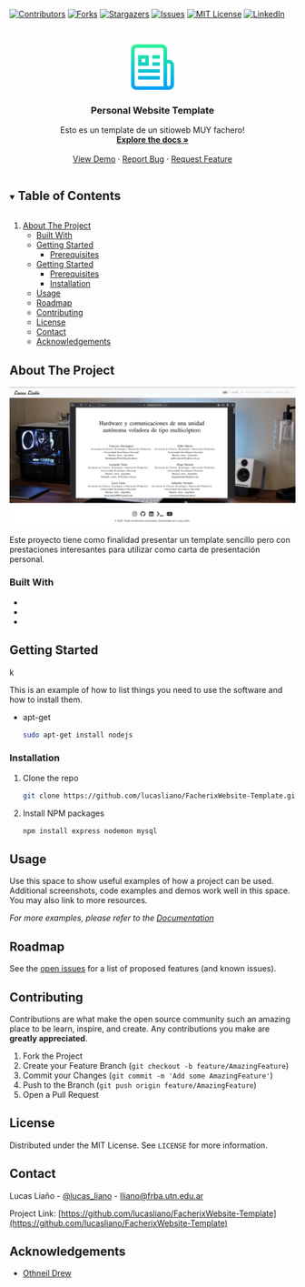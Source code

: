 <!-- This README template was taken from https://github.com/othneildrew/Best-README-Template -->



[![Contributors][contributors-shield]][contributors-url]
[![Forks][forks-shield]][forks-url]
[![Stargazers][stars-shield]][stars-url]
[![Issues][issues-shield]][issues-url]
[![MIT License][license-shield]][license-url]
[![LinkedIn][linkedin-shield]][linkedin-url]



<!-- PROJECT LOGO -->
<br />
<p align="center">
  <a href="https://github.com/lucasliano/FacherixWebsite-Template">
    <img src="others/logo.png" alt="Logo" width="80" height="80">
  </a>

  <h3 align="center">Personal Website Template</h3>

  <p align="center">
    Esto es un template de un sitioweb MUY fachero! 
    <br />
    <a href="https://github.com/lucasliano/FacherixWebsite-Template"><strong>Explore the docs »</strong></a>
    <br />
    <br />
    <a href="https://github.com/lucasliano/FacherixWebsite-Template">View Demo</a>
    ·
    <a href="https://github.com/lucasliano/FacherixWebsite-Template/issues">Report Bug</a>
    ·
    <a href="https://github.com/lucasliano/FacherixWebsite-Template/issues">Request Feature</a>
  </p>
</p>



<!-- TABLE OF CONTENTS -->
<details open="open">
  <summary><h2 style="display: inline-block">Table of Contents</h2></summary>
  <ol>
    <li>
      <a href="#about-the-project">About The Project</a>
      <ul>
        <li><a href="#built-with">Built With</a></li>
    </li>
    <li>
      <a href="#getting-started">Getting Started</a>
      <ul>
        <li><a href="#prerequisites">Prerequisites</a></li>
      </ul>
    </li>
    <li>
      <a href="#getting-started">Getting Started</a>
      <ul>
        <li><a href="#prerequisites">Prerequisites</a></li>
        <li><a href="#installation">Installation</a></li>
      </ul>
    </li>
    <li><a href="#usage">Usage</a></li>
    <li><a href="#roadmap">Roadmap</a></li>
    <li><a href="#contributing">Contributing</a></li>
    <li><a href="#license">License</a></li>
    <li><a href="#contact">Contact</a></li>
    <li><a href="#acknowledgements">Acknowledgements</a></li>
  </ol>
</details>



<!-- ABOUT THE PROJECT -->
## About The Project

[![Personal Website Screen Shot][product-screenshot]](https://github.com/lucasliano/FacherixWebsite-Template.git)

Este proyecto tiene como finalidad presentar un template sencillo pero con prestaciones interesantes para utilizar como carta de presentación personal.

### Built With

* []()
* []()
* []()



<!-- GETTING STARTED -->
## Getting Started
k

This is an example of how to list things you need to use the software and how to install them.
* apt-get
  ```sh
  sudo apt-get install nodejs
  ```

### Installation

1. Clone the repo
   ```sh
   git clone https://github.com/lucasliano/FacherixWebsite-Template.git
   ```
2. Install NPM packages
   ```sh
   npm install express nodemon mysql
   ```



<!-- USAGE EXAMPLES -->
## Usage

Use this space to show useful examples of how a project can be used. Additional screenshots, code examples and demos work well in this space. You may also link to more resources.

_For more examples, please refer to the [Documentation](https://example.com)_



<!-- ROADMAP -->
## Roadmap

See the [open issues](https://github.com/lucasliano/FacherixWebsite-Template/issues) for a list of proposed features (and known issues).



<!-- CONTRIBUTING -->
## Contributing

Contributions are what make the open source community such an amazing place to be learn, inspire, and create. Any contributions you make are **greatly appreciated**.

1. Fork the Project
2. Create your Feature Branch (`git checkout -b feature/AmazingFeature`)
3. Commit your Changes (`git commit -m 'Add some AmazingFeature'`)
4. Push to the Branch (`git push origin feature/AmazingFeature`)
5. Open a Pull Request



<!-- LICENSE -->
## License

Distributed under the MIT License. See `LICENSE` for more information.



<!-- CONTACT -->
## Contact

Lucas Liaño - [@lucas_liano](https://www.instagram.com/lucas_liano/) - lliano@frba.utn.edu.ar

Project Link: [https://github.com/lucasliano/FacherixWebsite-Template](https://github.com/lucasliano/FacherixWebsite-Template)



<!-- ACKNOWLEDGEMENTS -->
## Acknowledgements

* [Othneil Drew](https://github.com/othneildrew/Best-README-Template)





<!-- MARKDOWN LINKS & IMAGES -->
<!-- https://www.markdownguide.org/basic-syntax/#reference-style-links -->
[contributors-shield]: https://img.shields.io/github/contributors/lucasliano/repo.svg?style=for-the-badge
[contributors-url]: https://github.com/lucasliano/FacherixWebsite-Template/graphs/contributors
[forks-shield]: https://img.shields.io/github/forks/lucasliano/repo.svg?style=for-the-badge
[forks-url]: https://github.com/lucasliano/FacherixWebsite-Template/network/members
[stars-shield]: https://img.shields.io/github/stars/lucasliano/repo.svg?style=for-the-badge
[stars-url]: https://github.com/lucasliano/FacherixWebsite-Template/stargazers
[issues-shield]: https://img.shields.io/github/issues/lucasliano/repo.svg?style=for-the-badge
[issues-url]: https://github.com/lucasliano/FacherixWebsite-Template/issues
[license-shield]: https://img.shields.io/github/license/lucasliano/repo.svg?style=for-the-badge
[license-url]: https://github.com/lucasliano/FacherixWebsite-Template/blob/master/LICENSE
[linkedin-shield]: https://img.shields.io/badge/-LinkedIn-black.svg?style=for-the-badge&logo=linkedin&colorB=555
[linkedin-url]: https://linkedin.com/in/lucas-liaño-086b1514a/
[product-screenshot]: others/screenshot.png
